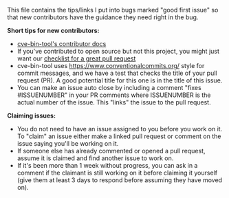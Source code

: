 This file contains the tips/links I put into bugs marked "good first issue" so
that new contributors have the guidance they need right in the bug.

**Short tips for new contributors:**

* [cve-bin-tool's contributor docs](https://github.com/intel/cve-bin-tool/blob/main/CONTRIBUTING.md)
* If you've contributed to open source but not this project, you might just want our [checklist for a great pull request](https://github.com/intel/cve-bin-tool/blob/main/CONTRIBUTING.md#checklist-for-a-great-pull-request)
* cve-bin-tool uses <https://www.conventionalcommits.org/> style for commit messages, and we have a test that checks the title of your pull request (PR).  A good potential title for this one is in the title of this issue.
* You can make an issue auto close by including a comment "fixes #ISSUENUMBER" in your PR comments where ISSUENUMBER is the actual number of the issue.  This "links" the issue to the pull request.

**Claiming issues:**

* You do not need to have an issue assigned to you before you work on it.  To "claim" an issue either make a linked pull request or comment on the issue saying you'll be working on it.  
* If someone else has already commented or opened a pull request, assume it is claimed and find another issue to work on.  
* If it's been more than 1 week without progress, you can ask in a comment if the claimant is still working on it before claiming it yourself (give them at least 3 days to respond before assuming they have moved on).
